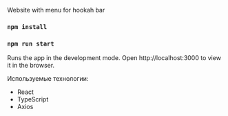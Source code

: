 Website with menu for hookah bar

### `npm install`

### `npm run start`
Runs the app in the development mode.
Open http://localhost:3000 to view it in the browser.

Используемые технологии:
- React
- TypeScript
- Axios